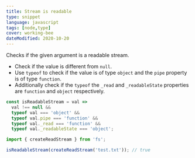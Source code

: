 ```yaml
---
title: Stream is readable
type: snippet
language: javascript
tags: [node,type]
cover: working-bee
dateModified: 2020-10-20
---
```


Checks if the given argument is a readable stream.

- Check if the value is different from `null`.
- Use `typeof` to check if the value is of type `object` and the `pipe` property is of type `function`.
- Additionally check if the `typeof` the `_read` and `_readableState` properties are `function` and `object` respectively.

```js
const isReadableStream = val =>
  val !== null &&
  typeof val === 'object' &&
  typeof val.pipe === 'function' &&
  typeof val._read === 'function' &&
  typeof val._readableState === 'object';
```

```js
import { createReadStream } from 'fs';

isReadableStream(createReadStream('test.txt')); // true
```
